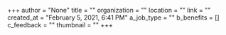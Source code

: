 +++
author = "None"
title = ""
organization = ""
location = ""
link = ""
created_at = "February 5, 2021, 6:41 PM"
a_job_type = ""
b_benefits = []
c_feedback = ""
thumbnail = ""
+++

